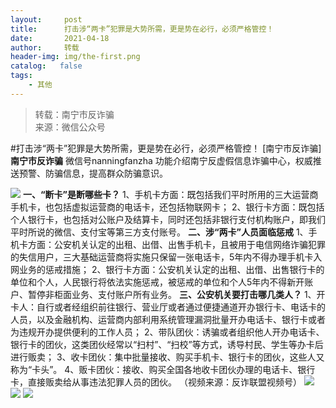 ```yaml
---
layout:     post
title:      打击涉“两卡”犯罪是大势所需，更是势在必行，必须严格管控！
date:       2021-04-18
author:     转载
header-img: img/the-first.png
catalog:   false
tags:
    - 其他
---
```


<blockquote><p>转载：南宁市反诈骗<br>
来源：微信公众号</p></blockquote>

#打击涉“两卡”犯罪是大势所需，更是势在必行，必须严格管控！
[南宁市反诈骗]
**南宁市反诈骗**
微信号nanningfanzha
功能介绍南宁反虚假信息诈骗中心，权威推送预警、防骗信息，提高群众防骗意识。

![]({{site.baseurl}}/postimg/m6vdLvvo6W5fQq5uP97UPEfQib8pibeQ3Oh5NkUOohVToZ96f78NmJat0mqbZl0l8UiafbMic7ibapVlGLnW6061HvA.gif)
**一、“断卡”是断哪些卡？**
1、手机卡方面：既包括我们平时所用的三大运营商手机卡，也包括虚拟运营商的电话卡，还包括物联网卡；
2、银行卡方面：既包括个人银行卡，也包括对公账户及结算卡，同时还包括非银行支付机构账户，即我们平时所说的微信、支付宝等第三方支付账号。
**二、涉“两卡”人员面临惩戒**
1、手机卡方面：公安机关认定的出租、出借、出售手机卡，且被用于电信网络诈骗犯罪的失信用户，三大基础运营商将实施只保留一张电话卡，5年内不得办理手机卡入网业务的惩戒措施；
2、银行卡方面：公安机关认定的出租、出借、出售银行卡的单位和个人，人民银行将依法实施惩戒，被惩戒的单位和个人5年内不得新开账户、暂停非柜面业务、支付账户所有业务。
**三、公安机关要打击哪几类人？**
1、开卡人：自行或者经组织前往银行、营业厅或者通过便捷通道开办银行卡、电话卡的人员，以及金融机构、运营商内部利用系统管理漏洞批量开办电话卡、银行卡或者为违规开办提供便利的工作人员；
2、带队团伙：诱骗或者组织他人开办电话卡、银行卡的团伙，这类团伙经常以“扫村”、“扫校”等方式，诱导村民、学生等办卡后进行贩卖；
3、收卡团伙：集中批量接收、购买手机卡、银行卡的团伙，这些人又称为“卡头”。
4、贩卡团伙：接收、购买全国各地收卡团伙办理的电话卡、银行卡，直接贩卖给从事违法犯罪人员的团伙。
（视频来源：反诈联盟视频号）
![]({{site.baseurl}}/postimg/m6vdLvvo6W4tBmkSw7BynPAZ4dpgGzH6gPSKpMSPibm3ZZdwYARicAqYI6iaLTicawgZUezTc6lgHXWGaSqHwiav3qA.jpeg)
![]({{site.baseurl}}/postimg/m6vdLvvo6W4tBmkSw7BynPAZ4dpgGzH6dmhqpDKgZf4VOiaaxr6LcaFfRCPDEHukjOhPlt2iaH3NnVwoVk1xjWLw.jpeg)
![]({{site.baseurl}}/postimg/m6vdLvvo6W4tBmkSw7BynPAZ4dpgGzH62EZZ3JuBHMHzWr2pWjUukPSqx9WsRt3S4RWQicPNzhvt1LNVX5mbTSw.jpeg)

